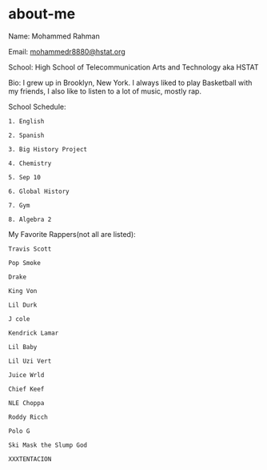 # about-me

Name: Mohammed Rahman

Email: mohammedr8880@hstat.org

School: High School of Telecommunication Arts and Technology aka HSTAT

Bio: I grew up in Brooklyn, New York. I always liked to play Basketball with my friends, I also like to listen to a lot of music, mostly rap.

School Schedule:

    1. English
    
    2. Spanish
    
    3. Big History Project
    
    4. Chemistry
    
    5. Sep 10
    
    6. Global History
    
    7. Gym
    
    8. Algebra 2
    
My Favorite Rappers(not all are listed):

    Travis Scott
    
    Pop Smoke
    
    Drake
    
    King Von
    
    Lil Durk
    
    J cole
    
    Kendrick Lamar
    
    Lil Baby
    
    Lil Uzi Vert
    
    Juice Wrld
    
    Chief Keef
    
    NLE Choppa
    
    Roddy Ricch
    
    Polo G
    
    Ski Mask the Slump God
    
    XXXTENTACION
